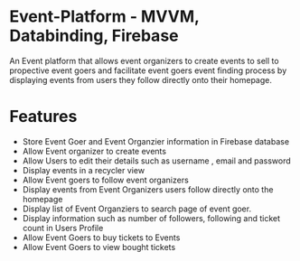 # Event-Platform - MVVM, Databinding, Firebase
An Event platform that allows event organizers to create events to sell to propective event goers and facilitate event goers event finding process by displaying events from users they follow directly onto their homepage.
# Features
* Store Event Goer and Event Organzier information in  Firebase database
* Allow Event organizer to create events
* Allow Users to edit their details such as username , email and password
* Display events in a recycler view
* Allow Event goers to follow event organizers
* Display events from Event Organizers users follow directly onto the homepage
* Display list of Event Organziers to search page of event goer.
* Display information such as number of followers, following and ticket count in Users Profile
* Allow Event Goers to buy tickets to Events
* Allow Event Goers to view bought tickets
